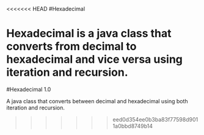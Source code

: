 <<<<<<< HEAD
#Hexadecimal

Hexadecimal is a java class that converts from decimal to hexadecimal and vice versa using iteration and recursion.
=======
#Hexadecimal 1.0

A java class that converts between decimal and hexadecimal using both iteration and recursion.
>>>>>>> eed0d354ee0b3ba83f77598d9011a0bbd8749b14
